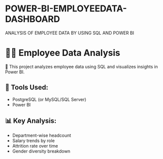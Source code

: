 # POWER-BI-EMPLOYEEDATA-DASHBOARD
ANALYSIS OF EMPLOYEE DATA BY USING SQL AND POWER BI
# 👨‍💼 Employee Data Analysis

🚀 This project analyzes employee data using SQL and visualizes insights in Power BI.

## 🧩 Tools Used:
- PostgreSQL (or MySQL/SQL Server)
- Power BI

## 📊 Key Analysis:
- Department-wise headcount
- Salary trends by role
- Attrition rate over time
- Gender diversity breakdown


